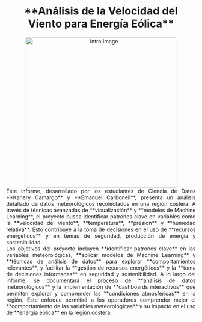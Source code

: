 <div style="text-align: center;">
    <h1>**Análisis de la Velocidad del Viento para Energía Eólica**</h1>
</div>

<div style="text-align: center;">
    <img src="https://github.com/kmarcela11/ProyectoFinal_EnergiaEolica/blob/main/intro.png?raw=true" alt="Intro Image" width="400"/>
</div>

<div style="text-align: justify;">
    Este informe, desarrollado por los estudiantes de Ciencia de Datos **Kanery Camargo** y **Emanuel Carbonell**, presenta un análisis detallado de datos meteorológicos recolectados en una región costera. A través de técnicas avanzadas de **visualización** y **modelos de Machine Learning**, el proyecto busca identificar patrones clave en variables como la **velocidad del viento**, **temperatura**, **presión** y **humedad relativa**. Esto contribuye a la toma de decisiones en el uso de **recursos energéticos** y en temas de seguridad, producción de energía y sostenibilidad.
</div>

<div style="text-align: justify;">
    Los objetivos del proyecto incluyen **identificar patrones clave** en las variables meteorológicas, **aplicar modelos de Machine Learning** y **técnicas de análisis de datos** para explorar **comportamientos relevantes**, y facilitar la **gestión de recursos energéticos** y la **toma de decisiones informadas** en seguridad y sostenibilidad. A lo largo del informe, se documentará el proceso de **análisis de datos meteorológicos** y la implementación de **dashboards interactivos** que permiten explorar y comprender las **condiciones atmosféricas** en la región. Este enfoque permitirá a los operadores comprender mejor el **comportamiento de las variables meteorológicas** y su impacto en el uso de **energía eólica** en la región costera.
</div>
